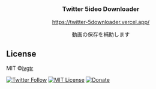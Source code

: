 <p align="center">
  <h3 align="center">Twitter 5ideo Downloader</h3>
  <p align="center">
    <a href="https://twitter-5downloader.vercel.app/">https://twitter-5downloader.vercel.app/</a>
  </p>
  <p align="center">動画の保存を補助します</p>
</p>



## License
MIT ©[ivgtr](https://github.com/ivgtr)


[![Twitter Follow](https://img.shields.io/twitter/follow/mawaru_hana?style=social)](https://twitter.com/mawaru_hana) [![MIT License](http://img.shields.io/badge/license-MIT-blue.svg?style=flat)](LICENSE) [![Donate](https://img.shields.io/badge/%EF%BC%84-support-green.svg?style=flat-square)](https://www.buymeacoffee.com/ivgtr)  
